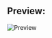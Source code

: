 ## Preview: 

![Preview](https://lh3.googleusercontent.com/gyBgBd0RtoA2SEPyKj1MAcs-k3cOHT18Xy0r2BJkKYgPSbrPGJkpFuFkIjMXwsv0DCbYt-K7VyUHsPPmFeKUskn9OKAIJUTDJGFiJl7_iMrXE89bwUbWoOE4uX0I58A6RcSNjIU5SvcWxCEguNDCq21RdZ_v_L_sbywAsbS5mmc4oukqlxrcY27mNAH_Ffuv5cJwNhpKV1FE9pdmLBEEw8qcaDijjsgVOJgvWHQvoIVfyvPTogEX0EZ_HSDG1ToBdjoQetCzBWQeZWswg0eYKnFn_PRGXMR9M4J7uBJczIJnCy4WC2_TzJ7W7JKq8afRxR7o_xwbyQn-Q0AEQRfjXnV2xb46AqFHq8ekMlUFet3En9bCdPmRwpg42T-xJqJNGS7HE9KO01uCJPlj1gtH8OfMSBflgZf84ap1FFBaI9CTGyHzG7TJm6pHdr26J6EL5Ub3e6rdNuLCmfIl5-_38yeEmRMSKZQmflyMKHAMuBzfRCi5ZdQ8xSA-rDP4OYWspeXFqIpUrdXKRXzNy1raB0WqX8kNlPCDi-2qt7OWpUpZSg9cQYydmv45wfWwhX_u8XLzcvqfeg0WGhXS99NSMvWQa2IX08MnevJ0DFOXT0Mns8oBQZfyP4Dy_lT9u3QgJYeUhpQYCXBcB0RA9oK0CjQ1BWpUMRiptV1OAP-1TBhVug-BahaBKVgxVhbiNDyRdNEDsw2MkaSKV5I2HuSQy6EpC1Y5BlkZZF8j8l9fLoYqLQGmYbDXfSuiddMowHGAVhhqaGByBNJ9BBUtQCLpHYyZ_i6MlM70-DVR6ezI-C3ptfhXzskGh7HCzepE0wzUQX7-hlOs5m75zDgZjo7d8_b9BAhaO_AhkKrlMEVbvaaLkXhPNKZtcxNEWEfCquEV8wC-g4908QVe6uZpgvMYnEg-7FbjZjcy81ruSRvPMlK-NPhZbZy_ch9EBievB3wzX5nxCt716S5ugfXn5G8=s750-no?authuser=0)

